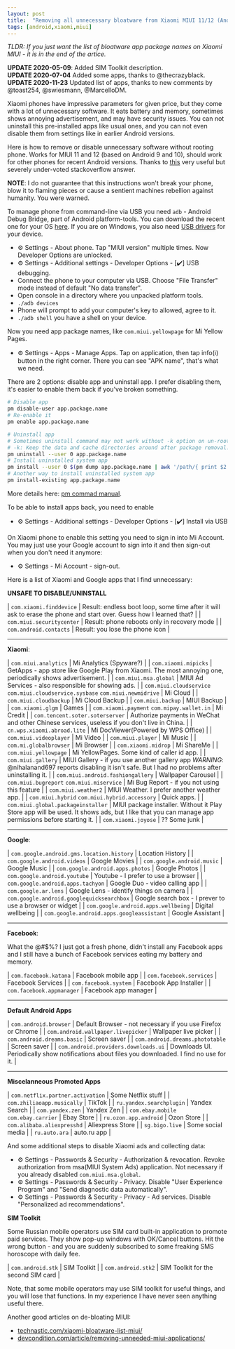 ```yaml
---
layout: post
title:  "Removing all unnecessary bloatware from Xiaomi MIUI 11/12 (Android 9/10) without root"
tags: [android,xiaomi,miui]
---
```


*TLDR: If you just want the list of bloatware app package names on Xiaomi MIUI - it is in the end of the artice.*

**UPDATE 2020-05-09**: Added SIM Toolkit description.  
**UPDATE 2020-07-04** Added some apps, thanks to @thecrazyblack.  
**UPDATE 2020-11-23** Updated list of apps, thanks to new comments by @toast254, @swiesmann, @MarcelloDM.  

Xiaomi phones have impressive parameters for given price, but they come with a lot of unnecessary software. It eats battery and memory, sometimes shows annoying advertisement, and may have security issues. You can not uninstall this pre-installed apps like usual ones, and you can not even disable them from settings like in earlier Android versions.

Here is how to remove or disable unnecessary software without rooting phone. Works for MIUI 11 and 12 (based on Android 9 and 10), should work for other phones for recent Android versions. Thanks to [this](https://stackoverflow.com/a/56968886/890863) very useful but severely under-voted stackoverflow answer.

**NOTE**: I do not guarantee that this instructions won't break your phone, blow it to flaming pieces or cause a sentient machines rebellion against humanity. You were warned.

To manage phone from command-line via USB you need `adb` - Android Debug Bridge, part of Android platform-tools. You can download the recent one for your OS [here](https://developer.android.com/studio/releases/platform-tools). If you are on Windows, you also need [USB drivers](https://developer.android.com/studio/run/oem-usb.html) for your device.

* ⚙️ Settings - About phone. Tap "MIUI version" multiple times. Now Developer Options are unlocked.
* ⚙️ Settings - Additional settings - Developer Options - [✔️] USB debugging.
* Connect the phone to your computer via USB. Choose "File Transfer" mode instead of default "No data transfer".
* Open console in a directory where you unpacked platform tools.
* `./adb devices`
* Phone will prompt to add your computer's key to allowed, agree to it.
* `./adb shell`   you have a shell on your device.

Now you need app package names, like `com.miui.yellowpage` for Mi Yellow Pages. 

* ⚙️ Settings - Apps - Manage Apps. Tap on application, then tap info(ℹ️) button in the right corner. There you can see "APK name", that's what we need.

There are 2 options: disable app and uninstall app. I prefer disabling them, it's easier to enable them back if you've broken something.

```bash
# Disable app
pm disable-user app.package.name
# Re-enable it
pm enable app.package.name

# Uninstall app
# Sometimes uninstall command may not work without -k option on un-rooted devices
# -k: Keep the data and cache directories around after package removal. 
pm uninstall --user 0 app.package.name
# Install uninstalled system app
pm install --user 0 $(pm dump app.package.name | awk '/path/{ print $2 }')
# Another way to install uninstalled system app
pm install-existing app.package.name
```

More details here: [pm commad manual](https://developer.android.com/studio/command-line/adb#pm).

To be able to install apps back, you need to enable

* ⚙️ Settings - Additional settings - Developer Options - [✔️] Install via USB

On Xiaomi phone to enable this setting you need to sign in into Mi Account. You may just use your Google account to sign into it and then sign-out when you don't need it anymore:

* ⚙️ Settings - Mi Account - sign-out.

Here is a list of Xiaomi and Google apps that I find unnecessary:

**UNSAFE TO DISABLE/UNINSTALL**

| `com.xiaomi.finddevice` | Result: endless boot loop, some time after it will ask to erase the phone and start over. Guess how I learned that? |
| `com.miui.securitycenter` | Result: phone reboots only in recovery mode |
| `com.android.contacts` | Result: you lose the phone icon |

---
**Xiaomi**:

| `com.miui.analytics` | Mi Analytics (Spyware?) |
| `com.xiaomi.mipicks` | GetApps - app store like Google Play from Xiaomi. The most annoying one, periodically shows advertisement. |
| `com.miui.msa.global` | MIUI Ad Services - also responsible for showing ads. |
| `com.miui.cloudservice` `com.miui.cloudservice.sysbase` `com.miui.newmidrive` | Mi Cloud |
| `com.miui.cloudbackup` | Mi Cloud Backup |
| `com.miui.backup` | MIUI Backup |
| `com.xiaomi.glgm` | Games |
| `com.xiaomi.payment` `com.mipay.wallet.in` | Mi Credit |
| `com.tencent.soter.soterserver` | Authorize payments in WeChat and other Chinese services, useless if you don't live in China. |
| `cn.wps.xiaomi.abroad.lite` | Mi DocViewer(Powered by WPS Office) |
| `com.miui.videoplayer` | Mi Video |
| `com.miui.player` | Mi Music |
| `com.mi.globalbrowser` | Mi Browser |
| `com.xiaomi.midrop` | Mi ShareMe |
| `com.miui.yellowpage` | Mi YellowPages. Some kind of caller id app. |
| `com.miui.gallery` | MIUI Gallery - if you use another gallery app *WARNING*: @nihalanand697 reports disabling it isn't safe. But I had no problems after uninstalling it. |
| `com.miui.android.fashiongallery` | Wallpaper Carousel |
| `com.miui.bugreport` `com.miui.miservice` | Mi Bug Report - if you not using this feature |
| `com.miui.weather2` | MIUI Weather. I prefer another weather app. |
| `com.miui.hybrid` `com.miui.hybrid.accessory` | Quick apps. |
| `com.miui.global.packageinstaller` | MIUI package installer. Without it Play Store app will be used. It shows ads, but I like that you can manage app permissions before starting it. |
| `com.xiaomi.joyose` | ?? Some junk |

---
**Google**:

| `com.google.android.gms.location.history` | Location History |
| `com.google.android.videos` | Google Movies |
| `com.google.android.music` | Google Music |
| `com.google.android.apps.photos` | Google Photos |
| `com.google.android.youtube` | Youtube - I prefer to use a browser |
| `com.google.android.apps.tachyon` | Google Duo - video calling app |
| `com.google.ar.lens` | Google Lens - identify things on camera |
| `com.google.android.googlequicksearchbox` | Google search box - I prever to use a browser or widget |
| `com.google.android.apps.wellbeing` | Digital wellbeing |
| `com.google.android.apps.googleassistant` | Google Assistant |

---
**Facebook**:

What the @#$%? I just got a fresh phone, didn't install any Facebook apps and I still have a bunch of Facebook services eating my battery and memory.

| `com.facebook.katana` | Facebook mobile app |
| `com.facebook.services` | Facebook Services |
| `com.facebook.system` | Facebook App Installer |
| `com.facebook.appmanager` | Facebook app manager |

---
**Default Android Apps**

| `com.android.browser` | Default Browser - not necessary if you use Firefox or Chrome |
| `com.android.wallpaper.livepicker` | Wallpaper live picker |
| `com.android.dreams.basic` | Screen saver |
| `com.android.dreams.phototable` | Screen saver |
| `com.android.providers.downloads.ui` | Downloads UI. Periodically show notifications about files you downloaded. I find no use for it.  |

---
**Miscelanneous Promoted Apps**

| `com.netflix.partner.activation` | Some Netflix stuff |
| `com.zhiliaoapp.musically` | TikTok |
| `ru.yandex.searchplugin` | Yandex Search |
| `com.yandex.zen` | Yandex Zen |
| `com.ebay.mobile` `com.ebay.carrier` | Ebay Store |
| `ru.ozon.app.android` | Ozon Store |
| `com.alibaba.aliexpresshd` | Aliexpress Store |
| `sg.bigo.live` | Some social media  |
| `ru.auto.ara` | auto.ru app |

And some additional steps to disable Xiaomi ads and collecting data:

* ⚙️ Settings - Passwords & Security - Authorization & revocation. Revoke authorization from msa(MIUI System Ads) application. Not necessary if you already disabled `com.miui.msa.global`.
* ⚙️ Settings - Passwords & Security - Privacy. Disable "User Experience Program" and "Send diagnostic data automatically".
* ⚙️ Settings - Passwords & Security - Privacy - Ad services. Disable "Personalized ad recommendations".

**SIM Toolkit**

Some Russian mobile operators use SIM card built-in application to promote paid services. They show pop-up windows with OK/Cancel buttons. Hit the wrong button - and you are suddenly subscribed to some freaking SMS horoscope with daily fee.

| `com.android.stk` | SIM Toolkit |
| `com.android.stk2` | SIM Toolkit for the second SIM card |

Note, that some mobile operators may use SIM toolkit for useful things, and you will lose that functions. In my experience I have never seen anything useful there.

Another good articles on de-bloating MIUI:

* [technastic.com/xiaomi-bloatware-list-miui/](https://technastic.com/xiaomi-bloatware-list-miui/)
* [devcondition.com/article/removing-unneeded-miui-applications/](https://devcondition.com/article/removing-unneeded-miui-applications/)
